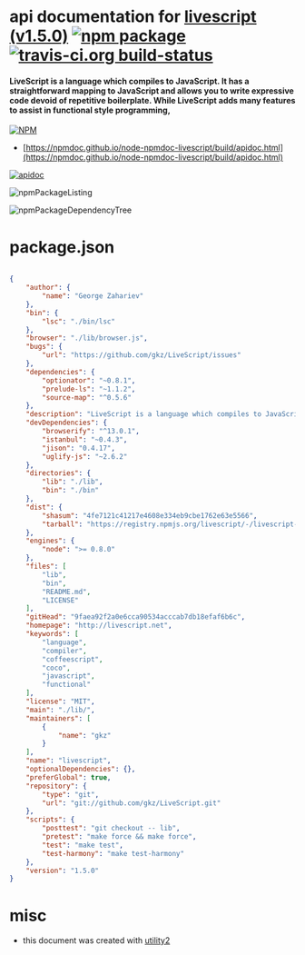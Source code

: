 # api documentation for  [livescript (v1.5.0)](http://livescript.net)  [![npm package](https://img.shields.io/npm/v/npmdoc-livescript.svg?style=flat-square)](https://www.npmjs.org/package/npmdoc-livescript) [![travis-ci.org build-status](https://api.travis-ci.org/npmdoc/node-npmdoc-livescript.svg)](https://travis-ci.org/npmdoc/node-npmdoc-livescript)
#### LiveScript is a language which compiles to JavaScript. It has a straightforward mapping to JavaScript and allows you to write expressive code devoid of repetitive boilerplate. While LiveScript adds many features to assist in functional style programming,

[![NPM](https://nodei.co/npm/livescript.png?downloads=true&downloadRank=true&stars=true)](https://www.npmjs.com/package/livescript)

- [https://npmdoc.github.io/node-npmdoc-livescript/build/apidoc.html](https://npmdoc.github.io/node-npmdoc-livescript/build/apidoc.html)

[![apidoc](https://npmdoc.github.io/node-npmdoc-livescript/build/screenCapture.buildCi.browser.%252Ftmp%252Fbuild%252Fapidoc.html.png)](https://npmdoc.github.io/node-npmdoc-livescript/build/apidoc.html)

![npmPackageListing](https://npmdoc.github.io/node-npmdoc-livescript/build/screenCapture.npmPackageListing.svg)

![npmPackageDependencyTree](https://npmdoc.github.io/node-npmdoc-livescript/build/screenCapture.npmPackageDependencyTree.svg)



# package.json

```json

{
    "author": {
        "name": "George Zahariev"
    },
    "bin": {
        "lsc": "./bin/lsc"
    },
    "browser": "./lib/browser.js",
    "bugs": {
        "url": "https://github.com/gkz/LiveScript/issues"
    },
    "dependencies": {
        "optionator": "~0.8.1",
        "prelude-ls": "~1.1.2",
        "source-map": "^0.5.6"
    },
    "description": "LiveScript is a language which compiles to JavaScript. It has a straightforward mapping to JavaScript and allows you to write expressive code devoid of repetitive boilerplate. While LiveScript adds many features to assist in functional style programming, ",
    "devDependencies": {
        "browserify": "^13.0.1",
        "istanbul": "~0.4.3",
        "jison": "0.4.17",
        "uglify-js": "~2.6.2"
    },
    "directories": {
        "lib": "./lib",
        "bin": "./bin"
    },
    "dist": {
        "shasum": "4fe7121c41217e4608e334eb9cbe1762e63e5566",
        "tarball": "https://registry.npmjs.org/livescript/-/livescript-1.5.0.tgz"
    },
    "engines": {
        "node": ">= 0.8.0"
    },
    "files": [
        "lib",
        "bin",
        "README.md",
        "LICENSE"
    ],
    "gitHead": "9faea92f2a0e6cca90534acccab7db18efaf6b6c",
    "homepage": "http://livescript.net",
    "keywords": [
        "language",
        "compiler",
        "coffeescript",
        "coco",
        "javascript",
        "functional"
    ],
    "license": "MIT",
    "main": "./lib/",
    "maintainers": [
        {
            "name": "gkz"
        }
    ],
    "name": "livescript",
    "optionalDependencies": {},
    "preferGlobal": true,
    "repository": {
        "type": "git",
        "url": "git://github.com/gkz/LiveScript.git"
    },
    "scripts": {
        "posttest": "git checkout -- lib",
        "pretest": "make force && make force",
        "test": "make test",
        "test-harmony": "make test-harmony"
    },
    "version": "1.5.0"
}
```



# misc
- this document was created with [utility2](https://github.com/kaizhu256/node-utility2)
